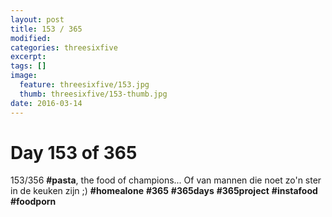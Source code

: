 ```yaml
---
layout: post
title: 153 / 365
modified:
categories: threesixfive
excerpt:
tags: []
image:
  feature: threesixfive/153.jpg
  thumb: threesixfive/153-thumb.jpg
date: 2016-03-14
---
```


# Day 153 of 365

153/356 **\#pasta**, the food of champions... Of van mannen die noet zo&#39;n ster in de keuken zijn ;) **\#homealone** **\#365** **\#365days** **\#365project** **\#instafood** **\#foodporn**
